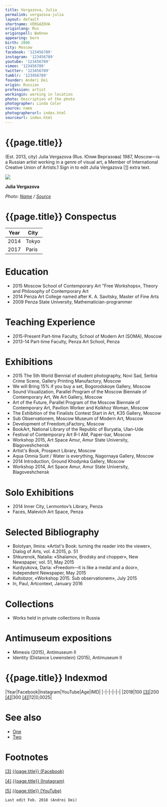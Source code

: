 ```yaml
---
title: Vergazova, Julia
permalink: vergazova-julia
layout: default
shortname: VERGAZOVA
originlang: Rus
originspell: Шаблон
appearing: born
birth: 2006
city: Moscow
facebook: '123456789'
instagram: '123456789'
youtube: '123456789'
vimeo: '123456789'
twitter: '123456789'
tumblr: '123456789'
founder: Anderi Dei
origin: Russian
profession: artist
workingin: working in location
photo: Description of the photo
photographer: Linda Color
source: name
photographerurl: index.html
sourceurl: index.html
---
```

# {{page.title}}

(Est. 2013, city) Julia Vergazova (Rus. Юлия Вергазова) 1987, Moscow—is a Russian artist working in a genre of visual art, a Member of International Creative Union of Artists.1 Sign in to edit Julia Vergazova <span id="a1">[\[1\]](#f1)</span> extra text.

![](/encyclopedia/images/image-name.jpg)

**Julia Vergazova**

*Photo: [Name](index) / [Source](index)*

# {{page.title}} Conspectus

|Year|City|
|-|-|
|2014|Tokyo|
|2017|Paris|

# Education
+ 2015 Moscow School of Contemporary Art "Free Workshops», Theory and Philosophy of Contemporary Art
+ 2014 Penza Art College named after K. A. Savitsky, Master of Fine Arts
+ 2009 Penza State University, Mathematician-programmer

# Teaching Experience

+ 2015-Present Part-time Faculty, School of Modern Art (SOMA), Moscow
+ 2013-14 Part-time Faculty, Penza Art School, Penza

# Exhibitions

+ 2015 The 5th World Biennial of student photography, Novi Sad, Serbia Crime Scene, Gallery Printing Manufactory, Moscow
+ We will Bring 15% if you buy a set, Bogorodskoye Gallery, Moscow
+ Sound Visualization, Parallel Program of the Moscow Biennale of Contemporary Art, We Art Gallery, Moscow
+ Art of the Future, Parallel Program of the Moscow Biennale of Contemporary Art, Pavilion Worker and Kolkhoz Woman, Moscow
+ The Exhibition of the Finalists Contest Start in Art, K35 Gallery, Moscow
+ Sub Observationem, Moscow Museum of Modern Art, Moscow
+ Development of Freedom,sFactory, Moscow
+ BookArt, National Library of the Republic of Buryatia, Ulan-Ude
+ Festival of Contemporary Art Я-I AM, Paper-bar, Moscow
+ Workshop 2015, Art Space Amur, Amur State University, Blagoveshchensk
+ Artist's Book, Prospect Library, Moscow
+ Aqua Omnia Sunt / Water is everything, Nagornaya Gallery, Moscow
+ 2014 Introduction, Ground Khodynka Gallery, Moscow
+ Workshop 2014, Art Space Amur, Amur State University, Blagoveshchensk

# Solo Exhibitions

+ 2014 Inner City, Lermontov’s Library, Penza
+ Faces, Malevich Art Space, Penza

# Selected Bibliography

+ Bolotyan, Ilmira: «Artist's Book: turning the reader into the viewer», Dialog of Arts, vol. 4.2015, p. 51
+ Shkurenok, Natalia: «Shalamov, Brodsky and chopper», New Newspaper, vol. 51, May 2015
+ Kurdyukova, Daria: «Freedom—it is like a medal and a door», Independent Newspaper, May 2015
+ Kultobzor, «Workshop 2015. Sub observationem», July 2015
+ In, Paul, Artcontext, January 2016

# Collections

+ Works held in private collections in Russia

# Antimuseum expositions

+ Mimesis (2015), Antimuseum II
+ Identity (Distance Lowenstein) (2015), Antimuseum II

# {{page.title}} Indexmod

|Year|Facebook|Instagram|YouTube|Age|IMD|
|-|-|-|-|-|
|2018|100 <span id="a3">[\[3\]](#f3)</span>|200 <span id="a4">[\[4\]](#f4)</span>|300 <span id="a4">[\[4\]](#f4)</span>|12|0,0025|


# See also

+ [One](index)
+ [Two](index)

# Footnotes

[[3]](#a3) <span id="f3"></span> [{{page.title}} (Facebook)](index)

[[4]](#a4) <span id="f4"></span> [{{page.title}} (Instagram)](index)

[[5]](#a5) <span id="f5"></span> [{{page.title}} (YouTube)](index)

`Last edit Feb. 2018 (Andrei Dei)`
